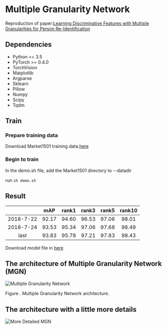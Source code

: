 # Multiple Granularity Network
Reproduction of paper:[Learning Discriminative Features with Multiple Granularities for Person Re-Identification](https://arxiv.org/abs/1804.01438v1)

## Dependencies

- Python >= 3.5
- PyTorch >= 0.4.0
- TorchVision
- Matplotlib
- Argparse
- Sklearn
- Pillow
- Numpy
- Scipy
- Tqdm

## Train

### Prepare training data

Download Market1501 training data.[here](http://www.liangzheng.org/Project/project_reid.html)

### Begin to train

In the demo.sh file, add the Market1501 directory to --datadir

run `sh demo.sh`

##  Result

|  | mAP | rank1 | rank3 | rank5 | rank10 |
| :------: | :------: | :------: | :------: | :------: | :------: |
| 2018-7-22 | 92.17 | 94.60 | 96.53 | 97.06 | 98.01 |
| 2018-7-24 | 93.53 | 95.34 | 97.06 | 97.68 | 98.49 |
| last | 93.83 | 95.78 | 97.21 | 97.83 | 98.43 |

Download model file in [here](https://pan.baidu.com/s/1DbZsT16yIITTkmjRW1ifWQ)


## The architecture of Multiple Granularity Network (MGN)
![Multiple Granularity Network](https://pic2.zhimg.com/80/v2-90a8763a0b7aa86d9152492eb3f85899_hd.jpg)

Figure . Multiple Granularity Network architecture.

## The architecture with a little more details
![More Detailed MGN](https://github.tamu.edu/josiahcoad/PersonReidentify/blob/master/architecture.png)
